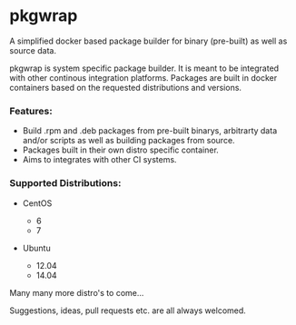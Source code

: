 pkgwrap
=======
A simplified docker based package builder for binary (pre-built) as well as source data.  

pkgwrap is system specific package builder.  It is meant to be integrated with other continous integration platforms.  Packages are built in docker containers based on the requested distributions and versions.

### Features:

- Build .rpm and .deb packages from pre-built binarys, arbitrarty data and/or scripts as well as building packages from source.  
- Packages built in their own distro specific container.
- Aims to integrates with other CI systems.


### Supported Distributions:

- CentOS
    - 6
    - 7

- Ubuntu
    - 12.04
    - 14.04

Many many more distro's to come...

Suggestions, ideas, pull requests etc. are all always welcomed.